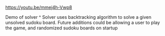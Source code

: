 https://youtu.be/mmej4h-Vwp8

Demo of solver ^
Solver uses backtracking algorithm to solve a given unsolved sudoku board. Future additions could be allowing a user to play the game, and randomized sudoku boards on startup
